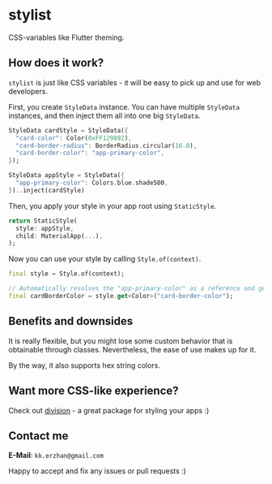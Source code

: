 # stylist

CSS-variables like Flutter theming.

## How does it work?

`stylist` is just like CSS variables - it will be easy to pick up and use for web developers.

First, you create `StyleData` instance. You can have multiple `StyleData` instances, and then inject them all into one big `StyleData`.

```dart
StyleData cardStyle = StyleData({
  "card-color": Color(0xFF129892),
  "card-border-radius": BorderRadius.circular(16.0),
  "card-border-color": "app-primary-color",
});

StyleData appStyle = StyleData({
  "app-primary-color": Colors.blue.shade500,
})..inject(cardStyle)
```

Then, you apply your style in your app root using `StaticStyle`.

```dart
return StaticStyle(
  style: appStyle,
  child: MaterialApp(...),
);
```

Now you can use your style by calling `Style.of(context)`.

```dart
final style = Style.of(context);

// Automatically resolves the "app-primary-color" as a reference and gets the color.
final cardBorderColor = style.get<Color>("card-border-color"); 
```

## Benefits and downsides

It is really flexible, but you might lose some custom behavior that is obtainable through classes. Nevertheless, the ease of use makes up for it.

By the way, it also supports hex string colors.

## Want more CSS-like experience?

Check out [division](https://github.com/ReinBentdal/division) - a great package for styling your apps :)

## Contact me

**E-Mail**: `kk.erzhan@gmail.com`

Happy to accept and fix any issues or pull requests :)
